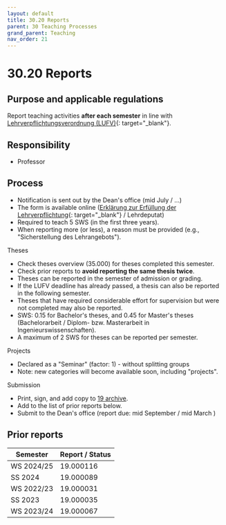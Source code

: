```yaml
---
layout: default
title: 30.20 Reports
parent: 30 Teaching Processes
grand_parent: Teaching
nav_order: 21
---
```


# 30.20 Reports

## Purpose and applicable regulations

Report teaching activities **after each semester** in line with [Lehrverpflichtungsverordnung (LUFV)](http://gesetze-bayern.de/Content/Document/BayLUFV){: target="_blank"}.

## Responsibility

- Professor

## Process

- Notification is sent out by the Dean's office (mid July / ...)
- The form is available online ([Erklärung zur Erfüllung der Lehrverpflichtung](https://www.uni-bamberg.de/abt-personal/formulare-infos-und-merkblaetter/){: target="_blank"} / Lehrdeputat)
- Required to teach 5 SWS (in the first three years).
- When reporting more (or less), a reason must be provided (e.g., "Sicherstellung des Lehrangebots").

Theses

- Check theses overview (35.000) for theses completed this semester.
- Check prior reports to **avoid reporting the same thesis twice**.
- Theses can be reported in the semester of admission or grading.
- If the LUFV deadline has already passed, a thesis can also be reported in the following semester.
- Theses that have required considerable effort for supervision but were not completed may also be reported.
- SWS: 0.15 for Bachelor's theses, and 0.45 for Master's theses (Bachelorarbeit / Diplom- bzw. Masterarbeit in Ingenieurswissenschaften).
- A maximum of 2 SWS for theses can be reported per semester.

Projects

- Declared as a "Seminar" (factor: 1) - without splitting groups
- Note: new categories will become available soon, including "projects".

Submission

- Print, sign, and add copy to [19 archive](../../10-lab/19_archive.html).
- Add to the list of prior reports below.
- Submit to the Dean's office (report due: mid September / mid March )

## Prior reports

| Semester    | Report / Status  |
|-------------|------------------|
| WS 2024/25  | 19.000116        |
| SS 2024     | 19.000089        |
| WS 2022/23  | 19.000031        |
| SS 2023     | 19.000035        |
| WS 2023/24  | 19.000067        |

